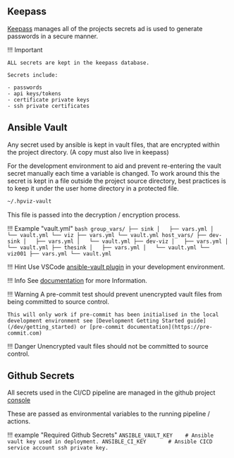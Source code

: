 
## Keepass

[Keepass](https://docs.github.com/en/actions) manages all of the projects secrets ad is used to generate passwords in a secure manner.


!!! Important

    ALL secrets are kept in the keepass database.

    Secrets include:

    - passwords
    - api keys/tokens
    - certificate private keys
    - ssh private certificates

## Ansible Vault

Any secret used by ansible is kept in vault files, that are encrypted within the project directory.  (A copy must also live in keepass)

For the development environment to aid and prevent re-entering the vault secret manually each time a variable is changed. To work around this the secret is kept in a file outside the project source directory, best practices is to keep it under the user home directory in a protected file.

```bash
~/.hpviz-vault
```

This file is passed into the decryption / encryption process.

!!! Example "vault.yml"
    ```bash
    group_vars/
    ├── sink
    │   ├── vars.yml
    │   └── vault.yml
    └── viz
        ├── vars.yml
        └── vault.yml
    host_vars/
    ├── dev-sink
    │   ├── vars.yml
    │   └── vault.yml
    ├── dev-viz
    │   ├── vars.yml
    │   └── vault.yml
    ├── thesink
    │   ├── vars.yml
    │   └── vault.yml
    └── viz001
        ├── vars.yml
        └── vault.yml
    ```

!!! Hint
    Use VSCode [ansible-vault plugin](https://marketplace.visualstudio.com/items?itemName=dhoeric.ansible-vault) in your development environment.

!!! Info
    See [documentation](https://docs.ansible.com/ansible/latest/user_guide/vault.html) for more Information.

!!! Warning
    A pre-commit test should prevent unencrypted vault files from being committed to source control.

    This will only work if pre-commit has been initialised in the local development environment see [Development Getting Started guide](/dev/getting_started) or [pre-commit documentation](https://pre-commit.com)

!!! Danger
    Unencrypted vault files should not be committed to source control.

## Github Secrets

All secrets used in the CI/CD pipeline are managed in the github project [console](https://docs.github.com/en/actions/reference/encrypted-secrets)

These are passed as environmental variables to the running pipeline / actions.

!!! example "Required Github Secrets"
    ```
    ANSIBLE_VAULT_KEY    # Ansible vault key used in deployment.
    ANSIBLE_CI_KEY       # Ansible CICD service account ssh private key.
    ```
